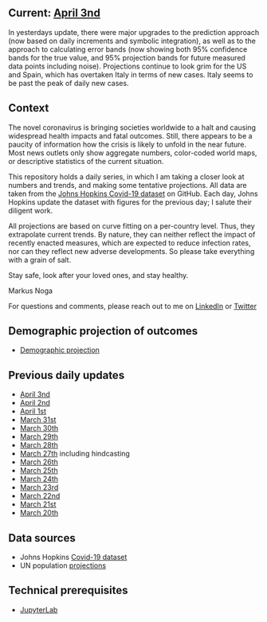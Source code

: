 ## Current: [April 3nd](html/20200403-covid-model.html)

In yesterdays update, there were major upgrades to the prediction approach (now based on daily increments and symbolic integration), as well as to the approach to calculating error bands (now showing both 95% confidence bands for the true value, and 95% projection bands for future measured data points including noise). Projections continue to look grim for the US and Spain, which has overtaken Italy in terms of new cases. Italy seems to be past the peak of daily new cases. 


## Context

The novel coronavirus is bringing societies worldwide to a halt and causing widespread health impacts and fatal outcomes. Still, there appears to be a paucity of information how the crisis is likely to unfold in the near future. Most news outlets only show aggregate numbers, color-coded world maps, or descriptive statistics of the current situation. 

This repository holds a daily series, in which I am taking a closer look at numbers and trends, and making some tentative projections. All data are taken from the [Johns Hopkins Covid-19 dataset](https://github.com/CSSEGISandData/COVID-19) on GitHub. Each day, Johns Hopkins update the dataset with figures for the previous day; I salute their diligent work. 

All projections are based on curve fitting on a per-country level. Thus, they extrapolate current trends. By nature, they can neither reflect the impact of recently enacted measures, which are expected to reduce infection rates, nor can they reflect new adverse developments. So please take everything with a grain of salt.

Stay safe, look after your loved ones, and stay healthy.

Markus Noga

For questions and comments, please reach out to me on [LinkedIn](https://www.linkedin.com/in/mlnoga/) or [Twitter](https://twitter.com/mlnoga)


## Demographic projection of outcomes

* [Demographic projection](html/CFR-demographic-projection.html)


## Previous daily updates

* [April 3nd](html/20200403-covid-model.html)
* [April 2nd](html/20200402-covid-model.html)
* [April 1st](html/20200401-covid-model.html)
* [March 31st](html/20200331-covid-model.html)
* [March 30th](html/20200330-covid-model.html)
* [March 29th](html/20200329-covid-model.html)
* [March 28th](html/20200328-covid-model.html)
* [March 27th](html/20200327-covid-model.html) including hindcasting
* [March 26th](html/20200326-covid-model.html)
* [March 25th](html/20200325-covid-model.html)
* [March 24th](html/20200324-covid-model.html)
* [March 23rd](html/20200323-covid-model.html)
* [March 22nd](html/20200322-covid-model.html)
* [March 21st](html/20200321-covid-model.html)
* [March 20th](html/20200320-covid-model.html)


## Data sources

* Johns Hopkins [Covid-19 dataset](https://github.com/CSSEGISandData/COVID-19)
* UN population [projections](https://population.un.org/wpp/Download/Standard/Population/)


## Technical prerequisites

* [JupyterLab](https://jupyter.org/)
